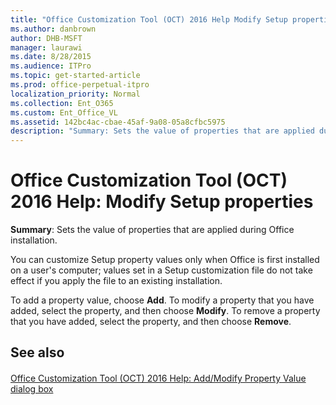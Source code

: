 ```yaml
---
title: "Office Customization Tool (OCT) 2016 Help Modify Setup properties"
ms.author: danbrown
author: DHB-MSFT
manager: laurawi
ms.date: 8/28/2015
ms.audience: ITPro
ms.topic: get-started-article
ms.prod: office-perpetual-itpro
localization_priority: Normal
ms.collection: Ent_O365
ms.custom: Ent_Office_VL
ms.assetid: 142bc4ac-cbae-45af-9a08-05a8cfbc5975
description: "Summary: Sets the value of properties that are applied during Office installation."
---
```


# Office Customization Tool (OCT) 2016 Help: Modify Setup properties

 **Summary**: Sets the value of properties that are applied during Office installation.
  
 You can customize Setup property values only when Office is first installed on a user's computer; values set in a Setup customization file do not take effect if you apply the file to an existing installation. 
  
To add a property value, choose **Add**. To modify a property that you have added, select the property, and then choose **Modify**. To remove a property that you have added, select the property, and then choose **Remove**.
  
## See also

#### 

[Office Customization Tool (OCT) 2016 Help: Add/Modify Property Value dialog box](oct-2016-help-add-modify-property-value-dialog-box.md)

